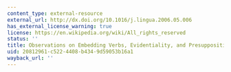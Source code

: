 ```yaml
---
content_type: external-resource
external_url: http://dx.doi.org/10.1016/j.lingua.2006.05.006
has_external_license_warning: true
license: https://en.wikipedia.org/wiki/All_rights_reserved
status: ''
title: Observations on Embedding Verbs, Evidentiality, and Presupposition
uid: 20812961-c522-4408-b434-9d59053b16a1
wayback_url: ''
---
```

